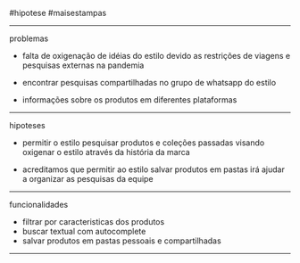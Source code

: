 #hipotese #maisestampas 

---

problemas

- falta de oxigenação de idéias do estilo devido as restrições de viagens e pesquisas externas na pandemia

- encontrar pesquisas compartilhadas no grupo de whatsapp do estilo

- informações sobre os produtos em diferentes plataformas

---

hipoteses

- permitir o estilo pesquisar produtos e coleções passadas visando oxigenar o estilo através da história da marca

- acreditamos que permitir ao estilo salvar produtos em pastas irá ajudar a organizar as pesquisas da equipe

---

funcionalidades

- filtrar por caracteristicas dos produtos
- buscar textual com autocomplete
- salvar produtos em pastas pessoais e compartilhadas

---